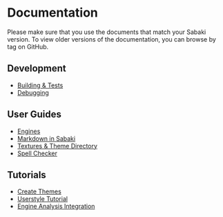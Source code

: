 # Documentation

Please make sure that you use the documents that match your Sabaki version. To
view older versions of the documentation, you can browse by tag on GitHub.

## Development

- [Building & Tests](guides/building-tests.md)
- [Debugging](guides/debugging.md)

## User Guides

- [Engines](guides/engines.md)
- [Markdown in Sabaki](guides/markdown.md)
- [Textures & Theme Directory](guides/theme-directory.md)
- [Spell Checker](guides/spell-checker.md)

## Tutorials

- [Create Themes](guides/create-themes.md)
- [Userstyle Tutorial](guides/userstyle-tutorial.md)
- [Engine Analysis Integration](guides/engine-analysis-integration.md)
